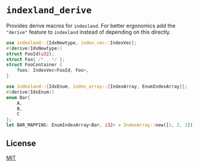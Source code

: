 # `indexland_derive`

Provides derive macros for `indexland`. For better ergonomics add the
`"derive"` feature to `indexland` instead of depending on this directly.
```rust
use indexland::{IdxNewtype, index_vec::IndexVec};
#[derive(IdxNewtype)]
struct FooId(u32);
struct Foo{ /*...*/ };
struct FooContainer {
    foos: IndexVec<FooId, Foo>,
}

use indexland::{IdxEnum, index_array::{IndexArray, EnumIndexArray}};
#[derive(IdxEnum)]
enum Bar{
    A,
    B,
    C
};
let BAR_MAPPING: EnumIndexArray<Bar, i32> = IndexArray::new([1, 2, 3]);
```

## License
[MIT](../../LICENSE)
